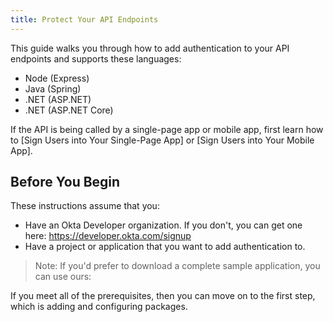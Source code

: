 ```yaml
---
title: Protect Your API Endpoints
---
```

This guide walks you through how to add authentication to your API endpoints and supports these languages:

* Node (Express)
* Java (Spring)
* .NET (ASP.NET)
* .NET (ASP.NET Core)

If the API is being called by a single-page app or mobile app, first learn how to [Sign Users into Your Single-Page App] or [Sign Users into Your Mobile App].

## Before You Begin

These instructions assume that you: 

* Have an Okta Developer organization. If you don't, you can get one here: <https://developer.okta.com/signup>
* Have a project or application that you want to add authentication to.

> Note: If you'd prefer to download a complete sample application, you can use ours:

<StackSelector snippet="samples"/>

If you meet all of the prerequisites, then you can move on to the first step, which is adding and configuring packages.
